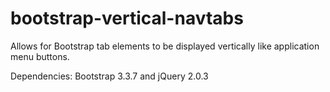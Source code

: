 # bootstrap-vertical-navtabs

Allows for Bootstrap tab elements to be displayed vertically like application menu buttons.

Dependencies: Bootstrap 3.3.7 and jQuery 2.0.3